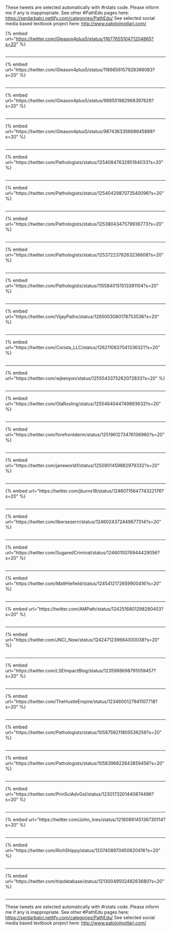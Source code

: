 

These tweets are selected automatically with #rstats code. Please inform me if any is inappropriate.
See other #PathEdu pages here: https://serdarbalci.netlify.com/categories/PathEdu/ 
See selected social media based textbook project here: http://www.patolojinotlari.com/

{% embed url="https://twitter.com/Gleason4plus5/status/1167765510471204865?s=20" %}<br>
<br>
<hr>
{% embed url="https://twitter.com/Gleason4plus5/status/1166656157928366083?s=20" %}<br>
<br>
<hr>
{% embed url="https://twitter.com/Gleason4plus5/status/988551982968397826?s=20" %}<br>
<br>
<hr>
{% embed url="https://twitter.com/Gleason4plus5/status/987436335668645888?s=20" %}<br>
<br>
<hr>
{% embed url="https://twitter.com/Pathologists/status/1254084763285164033?s=20" %}<br>
<br>
<hr>
{% embed url="https://twitter.com/Pathologists/status/1254042987073540096?s=20" %}<br>
<br>
<hr>
{% embed url="https://twitter.com/Pathologists/status/1253804347579936773?s=20" %}<br>
<br>
<hr>
{% embed url="https://twitter.com/Pathologists/status/1253722378263236608?s=20" %}<br>
<br>
<hr>
{% embed url="https://twitter.com/Pathologists/status/1155840151513391104?s=20" %}<br>
<br>
<hr>
{% embed url="https://twitter.com/VijayPatho/status/1265003080178753536?s=20" %}<br>
<br>
<hr>
{% embed url="https://twitter.com/Corista_LLC/status/1262110637041336321?s=20" %}<br>
<br>
<hr>
{% embed url="https://twitter.com/wjkenyon/status/1255543375262072833?s=20" %}<br>
<br>
<hr>
{% embed url="https://twitter.com/OlaRosling/status/1255464044749893633?s=20" %}<br>
<br>
<hr>
{% embed url="https://twitter.com/forefrontderm/status/1251961273476136960?s=20" %}<br>
<br>
<hr>
{% embed url="https://twitter.com/janeworld1/status/1250901459882979332?s=20" %}<br>
<br>
<hr>
{% embed url="https://twitter.com/jburns18/status/1246071564774322176?s=20" %}<br>
<br>
<hr>
{% embed url="https://twitter.com/Ilkersezerrr/status/1246024372449677314?s=20" %}<br>
<br>
<hr>
{% embed url="https://twitter.com/SugaredCriminal/status/1246010076944429056?s=20" %}<br>
<br>
<hr>
{% embed url="https://twitter.com/MattHiefield/status/1245412172659900416?s=20" %}<br>
<br>
<hr>
{% embed url="https://twitter.com/AMPath/status/1242516801298280453?s=20" %}<br>
<br>
<hr>
{% embed url="https://twitter.com/JNCI_Now/status/1242471239664300038?s=20" %}<br>
<br>
<hr>
{% embed url="https://twitter.com/LSEImpactBlog/status/1235988698791059457?s=20" %}<br>
<br>
<hr>
{% embed url="https://twitter.com/TheHustleEmpire/status/1234600127941107718?s=20" %}<br>
<br>
<hr>
{% embed url="https://twitter.com/Pathologists/status/1058759211805536256?s=20" %}<br>
<br>
<hr>
{% embed url="https://twitter.com/Pathologists/status/1058396822643859456?s=20" %}<br>
<br>
<hr>
{% embed url="https://twitter.com/PrinSciAdvGoI/status/1230173201440874496?s=20" %}<br>
<br>
<hr>
{% embed url="https://twitter.com/John_Ines/status/1216089145136730114?s=20" %}<br>
<br>
<hr>
{% embed url="https://twitter.com/RichShippy/status/1207408970450620416?s=20" %}<br>
<br>
<hr>
{% embed url="https://twitter.com/tripdatabase/status/1213004950248263680?s=20" %}<br>
<br>
<hr>


These tweets are selected automatically with #rstats code. Please inform me if any is inappropriate.
See other #PathEdu pages here: https://serdarbalci.netlify.com/categories/PathEdu/ 
See selected social media based textbook project here: http://www.patolojinotlari.com/
